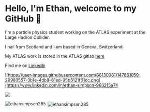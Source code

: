 # Hello, I'm Ethan, welcome to my GitHub 👋

I'm a particle physics student working on the ATLAS experiment at the Large Hadron Collider.

I hail from Scotland and I am based in Geneva, Switzerland.

My ATLAS work is stored in the ATLAS gitlab [here](https://gitlab.cern.ch/esimpson)

Find me on [LinkedIn](https://www.linkedin.com/in/ethan-simpson-986215a7/)

![https://user-images.githubusercontent.com/68130081/147861059-29980557-3b1e-4db8-81ed-95b6121f61dc.png](https://www.linkedin.com/in/ethan-simpson-986215a7/)

![](https://img.shields.io/badge/<WORD_ON_LEFT>-<WORD_ON_RIGHT>-informational?style=flat&logo=<LOGO_NAME>&logoColor=white&color=2bbc8a)

<!--
**ethansimpson285/ethansimpson285** is a ✨ _special_ ✨ repository because its `README.md` (this file) appears on your GitHub profile.

Here are some ideas to get you started:

- 🔭 I’m currently working on ...
- 🌱 I’m currently learning ...
- 👯 I’m looking to collaborate on ...
- 🤔 I’m looking for help with ...
- 💬 Ask me about ...
- 📫 How to reach me: ...
- 😄 Pronouns: ...
- ⚡ Fun fact: ...
-->
<p><img align="left" src="https://github-readme-stats.vercel.app/api/top-langs?username=ethansimpson285&show_icons=true&locale=en&layout=compact&theme=dark" alt="ethansimpson285" /></p>

<p>&nbsp;<img align="center" src="https://github-readme-stats.vercel.app/api?username=ethansimpson285&show_icons=true&locale=en" alt="ethansimpson285" /></p>
